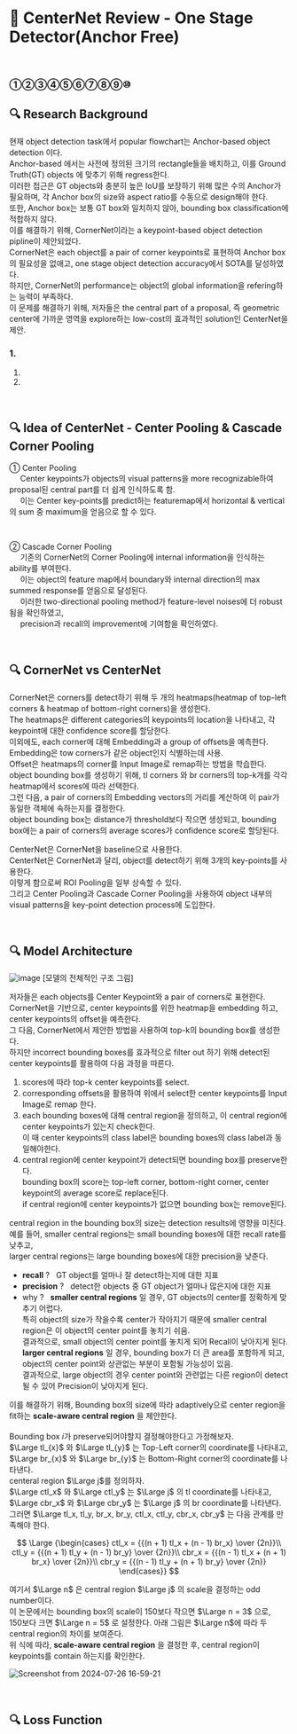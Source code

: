 # 📄 CenterNet Review - One Stage Detector(Anchor Free)

<br>

### ①②③④⑤⑥⑦⑧⑨⑩

## 🔍 Research Background
현재 object detection task에서 popular flowchart는 Anchor-based object detection 이다.<br>
Anchor-based 에서는 사전에 정의된 크기의 rectangle들을 배치하고, 이를 Ground Truth(GT) objects 에 맞추기 위해 regress한다.<br>
이러한 접근은 GT objects와 충분히 높은 IoU를 보장하기 위해 많은 수의 Anchor가 필요하며, 각 Anchor box의 size와 aspect ratio를 수동으로 design해야 한다.<br>
또한, Anchor box는 보통 GT box와 일치하지 않아, bounding box classification에 적합하지 않다.<br>
이를 해결하기 위해, CornerNet이라는 a keypoint-based object detection pipline이 제안되었다.<br>
CornerNet은 each object를 a pair of corner keypoints로 표현하여 Anchor box의 필요성을 없애고, one stage object detection accuracy에서 SOTA를 달성하였다.<br>
하지만, CornerNet의 performance는 object의 global information을 refering하는 능력이 부족하다.<br>
이 문제를 해결하기 위해, 저자들은 the central part of a proposal, 즉 geometric center에 가까운 영역을 explore하는 low-cost의 효과적인 solution인 CenterNet을 제안.


### 1.
1. 
2.

<br>

## 🔍 Idea of CenterNet - Center Pooling & Cascade Corner Pooling
① Center Pooling<br>
&nbsp;&nbsp;&nbsp;&nbsp; Center keypoints가 objects의 visual patterns을 more recognizable하여 proposal된 central part를 더 쉽게 인식하도록 함.<br>
&nbsp;&nbsp;&nbsp;&nbsp; 이는 Center key-points를 predict하는 featuremap에서 horizontal & vertical의 sum 중 maximum을 얻음으로 할 수 있다.

<br>

② Cascade Corner Pooling<br>
&nbsp;&nbsp;&nbsp;&nbsp; 기존의 CornerNet의 Corner Pooling에 internal information을 인식하는 ability를 부여한다.<br>
&nbsp;&nbsp;&nbsp;&nbsp; 이는 object의 feature map에서 boundary와 internal direction의 max summed response를 얻음으로 달성된다.<br>
&nbsp;&nbsp;&nbsp;&nbsp; 이러한 two-directional pooling method가 feature-level noises에 더 robust됨을 확인하였고,<br>
&nbsp;&nbsp;&nbsp;&nbsp; precision과 recall의 improvement에 기여함을 확인하였다.

<br>

## 🔍 CornerNet vs CenterNet
CornerNet은 corners를 detect하기 위해 두 개의 heatmaps(heatmap of top-left corners & heatmap of bottom-right corners)을 생성한다.<br>
The heatmaps은 different categories의 keypoints의 location을 나타내고, 각 keypoint에 대한 confidence score를 할당한다.<br>
이외에도, each corner에 대해 Embedding과 a group of offsets을 예측한다.<br>
Embedding은 tow corners가 같은 object인지 식별하는데 사용.<br>
Offset은 heatmaps의 corner를 Input Image로 remap하는 방법을 학습한다.<br>
object bounding box를 생성하기 위해, tl corners 와 br corners의 top-k개를 각각 heatmap에서 scores에 따라 선택한다.<br>
그런 다음, a pair of corners의 Embedding vectors의 거리를 계산하여 이 pair가 동일한 객체에 속하는지를 결정한다.<br>
object bounding box는 distance가 threshold보다 작으면 생성되고, bounding box에는 a pair of corners의 average scores가 confidence score로 할당된다.<br>

CenterNet은 CornerNet을 baseline으로 사용한다.<br>
CenterNet은 CornerNet과 달리, object를 detect하기 위해 3개의 key-points를 사용한다.<br>
이렇게 함으로써 ROI Pooling을 일부 상속할 수 있다.<br>
그리고 Center Pooling과 Cascade Corner Pooling을 사용하여 object 내부의 visual patterns을 key-point detection process에 도입한다.


<br>

## 🔍 Model Architecture
![image](https://github.com/user-attachments/assets/1b31e6de-b72a-437b-98b6-ce4b3abd2a0d)
[모델의 전체적인 구조 그림]

저자들은 each objects를 Center Keypoint와 a pair of corners로 표현한다.<br>
CornerNet을 기반으로, center keypoints를 위한 heatmap을 embedding 하고, center keypoints의 offset을 예측한다.<br>
그 다음, CornerNet에서 제안한 방법을 사용하여 top-k의 bounding box를 생성한다.<br>
하지만 incorrect bounding boxes를 효과적으로 filter out 하기 위해 detect된 center keypoints를 활용하여 다음 과정을 따른다.<br>
1. scores에 따라 top-k center keypoints를 select.
2. corresponding offsets을 활용하여 위에서 select한 center keypoints를 Input Image로 remap 한다.
3. each bounding boxes에 대해 central region을 정의하고, 이 central region에 center keypoints가 있는지 check한다.<br>이 때 center keypoints의 class label은 bounding boxes의 class label과 동일해야한다.
4. central region에 center keypoint가 detect되면 bounding box를 preserve한다.<br>bounding box의 score는 top-left corner, bottom-right corner, center keypoint의 average score로 replace된다.<br>if central region에 center keypoints가 없으면 bounding box는 remove된다.
   
central region in the bounding box의 size는 detection results에 영향을 미친다.<br>
예를 들어, smaller central regions는 small bounding boxes에 대한 recall rate를 낮추고, <br>larger central regions는 large bounding boxes에 대한 precision을 낮춘다.
- __recall__ ? &nbsp; GT object를 얼마나 잘 detect하는지에 대한 지표
- __precision__ ? &nbsp; detect한 objects 중 GT object가 얼마나 많은지에 대한 지표
-  why ? &nbsp; __smaller central regions__ 일 경우, GT objects의 center를 정확하게 맞추기 어렵다. <br>특히 object의 size가 작을수록 center가 작아지기 때문에 smaller central region은 이 object의 center point를 놓치기 쉬움.<br>결과적으로, small object의 center point를 놓치게 되어 Recall이 낮아지게 된다.<br> __larger central regions__ 일 경우, bounding box가 더 큰 area를 포함하게 되고, object의 center point와 상관없는 부분이 포함될 가능성이 있음.<br>결과적으로, large object의 경우 center point와 관련없는 다른 region이 detect될 수 있어 Precision이 낮아지게 된다.

이를 해결하기 위해, Bounding box의 size에 따라 adaptively으로 center region을 fit하는 __scale-aware central region__ 을 제안한다.<br>
<br>
Bounding box $i$가 preserve되어야할지 결정해야한다고 가정해보자.<br>
$\Large tl_{x}$ 와 $\Large tl_{y}$ 는 Top-Left corner의 coordinate를 나타내고, $\Large br_{x}$ 와 $\Large br_{y}$ 는 Bottom-Right corner의 coordinate를 나타낸다.<br>
centeral region $\Large j$를 정의하자.<br>
$\Large ctl_x$ 와 $\Large ctl_y$ 는 $\Large j$ 의 tl coordinate를 나타내고, $\Large cbr_x$ 와 $\Large cbr_y$ 는 $\Large j$ 의 br coordinate를 나타낸다.<br>
그러면 $\Large tl_x, tl_y, br_x, br_y, ctl_x, ctl_y, cbr_x, cbr_y$ 는 다음 관계를 만족해야 한다.


$$
\Large {\begin{cases}
     ctl_x = {{(n + 1) tl_x + (n - 1) br_x} \over {2n}}\\
     ctl_y = {{(n + 1) tl_y + (n - 1) br_y} \over {2n}}\\
     cbr_x = {{(n - 1) tl_x + (n + 1) br_x} \over {2n}}\\
     cbr_y = {{(n - 1) tl_y + (n + 1) br_y} \over {2n}}
  \end{cases}}
$$

여기서 $\Large n$ 은 central region $\Large j$ 의 scale을 결정하는 odd number이다.<br>
이 논문에서는 bounding box의 scale이 150보다 작으면 $\Large n = 3$ 으로,<br>
150보다 크면 $\Large n = 5$ 로 설정한다. 아래 그림은 $\Large n$에 따라 두 central region의 차이를 보여준다.<br>
위 식에 따라, __scale-aware central region__ 을 결정한 후, central region이 keypoints를 contain 하는지를 확인한다.

![Screenshot from 2024-07-26 16-59-21](https://github.com/user-attachments/assets/6d943769-38a9-46d0-90bd-043656bdbb38)


<br>

## 🔍 Loss Function

<br>







